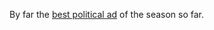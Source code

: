 By far the <a href="https://twitter.com/JoeBiden/status/1307491919384260609">best political ad</a> of the season so far. 
